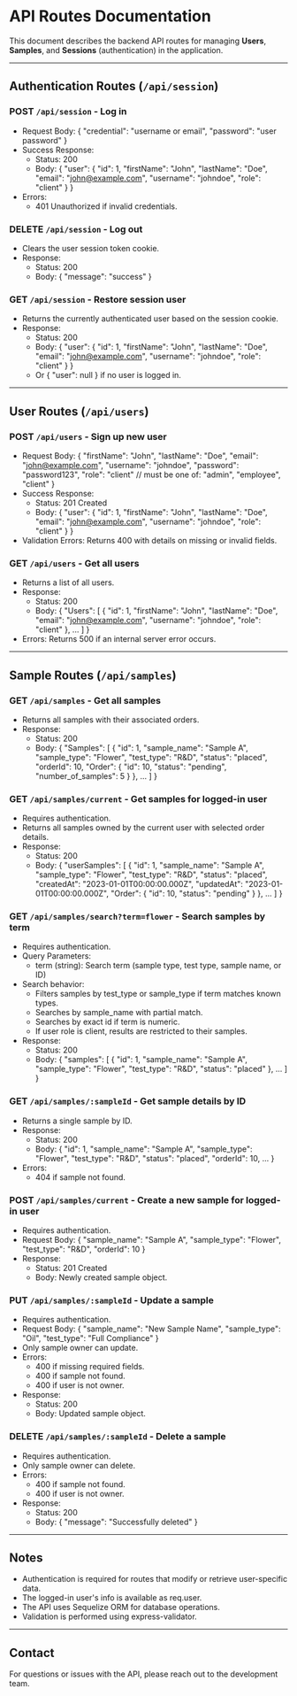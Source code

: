 # API Routes Documentation

This document describes the backend API routes for managing **Users**, **Samples**, and **Sessions** (authentication) in the application.

---

## Authentication Routes (`/api/session`)

### POST `/api/session` - Log in

- Request Body:
  {
    "credential": "username or email",
    "password": "user password"
  }
- Success Response:
  - Status: 200
  - Body:
    {
      "user": {
        "id": 1,
        "firstName": "John",
        "lastName": "Doe",
        "email": "john@example.com",
        "username": "johndoe",
        "role": "client"
      }
    }
- Errors:
  - 401 Unauthorized if invalid credentials.

### DELETE `/api/session` - Log out

- Clears the user session token cookie.
- Response:
  - Status: 200
  - Body:
    {
      "message": "success"
    }

### GET `/api/session` - Restore session user

- Returns the currently authenticated user based on the session cookie.
- Response:
  - Status: 200
  - Body:
    {
      "user": {
        "id": 1,
        "firstName": "John",
        "lastName": "Doe",
        "email": "john@example.com",
        "username": "johndoe",
        "role": "client"
      }
    }
  - Or
    {
      "user": null
    }
    if no user is logged in.

---

## User Routes (`/api/users`)

### POST `/api/users` - Sign up new user

- Request Body:
  {
    "firstName": "John",
    "lastName": "Doe",
    "email": "john@example.com",
    "username": "johndoe",
    "password": "password123",
    "role": "client" // must be one of: "admin", "employee", "client"
  }
- Success Response:
  - Status: 201 Created
  - Body:
    {
      "user": {
        "id": 1,
        "firstName": "John",
        "lastName": "Doe",
        "email": "john@example.com",
        "username": "johndoe",
        "role": "client"
      }
    }
- Validation Errors:
  Returns 400 with details on missing or invalid fields.

### GET `/api/users` - Get all users

- Returns a list of all users.
- Response:
  - Status: 200
  - Body:
    {
      "Users": [
        {
          "id": 1,
          "firstName": "John",
          "lastName": "Doe",
          "email": "john@example.com",
          "username": "johndoe",
          "role": "client"
        },
        ...
      ]
    }
- Errors:
  Returns 500 if an internal server error occurs.

---

## Sample Routes (`/api/samples`)

### GET `/api/samples` - Get all samples

- Returns all samples with their associated orders.
- Response:
  - Status: 200
  - Body:
    {
      "Samples": [
        {
          "id": 1,
          "sample_name": "Sample A",
          "sample_type": "Flower",
          "test_type": "R&D",
          "status": "placed",
          "orderId": 10,
          "Order": {
            "id": 10,
            "status": "pending",
            "number_of_samples": 5
          }
        },
        ...
      ]
    }

### GET `/api/samples/current` - Get samples for logged-in user

- Requires authentication.
- Returns all samples owned by the current user with selected order details.
- Response:
  - Status: 200
  - Body:
    {
      "userSamples": [
        {
          "id": 1,
          "sample_name": "Sample A",
          "sample_type": "Flower",
          "test_type": "R&D",
          "status": "placed",
          "createdAt": "2023-01-01T00:00:00.000Z",
          "updatedAt": "2023-01-01T00:00:00.000Z",
          "Order": {
            "id": 10,
            "status": "pending"
          }
        },
        ...
      ]
    }

### GET `/api/samples/search?term=flower` - Search samples by term

- Requires authentication.
- Query Parameters:
  - term (string): Search term (sample type, test type, sample name, or ID)
- Search behavior:
  - Filters samples by test_type or sample_type if term matches known types.
  - Searches by sample_name with partial match.
  - Searches by exact id if term is numeric.
  - If user role is client, results are restricted to their samples.
- Response:
  - Status: 200
  - Body:
    {
      "samples": [
        {
          "id": 1,
          "sample_name": "Sample A",
          "sample_type": "Flower",
          "test_type": "R&D",
          "status": "placed"
        },
        ...
      ]
    }

### GET `/api/samples/:sampleId` - Get sample details by ID

- Returns a single sample by ID.
- Response:
  - Status: 200
  - Body:
    {
      "id": 1,
      "sample_name": "Sample A",
      "sample_type": "Flower",
      "test_type": "R&D",
      "status": "placed",
      "orderId": 10,
      ...
    }
- Errors:
  - 404 if sample not found.

### POST `/api/samples/current` - Create a new sample for logged-in user

- Requires authentication.
- Request Body:
  {
    "sample_name": "Sample A",
    "sample_type": "Flower",
    "test_type": "R&D",
    "orderId": 10
  }
- Response:
  - Status: 201 Created
  - Body: Newly created sample object.

### PUT `/api/samples/:sampleId` - Update a sample

- Requires authentication.
- Request Body:
  {
    "sample_name": "New Sample Name",
    "sample_type": "Oil",
    "test_type": "Full Compliance"
  }
- Only sample owner can update.
- Errors:
  - 400 if missing required fields.
  - 400 if sample not found.
  - 400 if user is not owner.
- Response:
  - Status: 200
  - Body: Updated sample object.

### DELETE `/api/samples/:sampleId` - Delete a sample

- Requires authentication.
- Only sample owner can delete.
- Errors:
  - 400 if sample not found.
  - 400 if user is not owner.
- Response:
  - Status: 200
  - Body:
    {
      "message": "Successfully deleted"
    }

---

## Notes

- Authentication is required for routes that modify or retrieve user-specific data.
- The logged-in user's info is available as req.user.
- The API uses Sequelize ORM for database operations.
- Validation is performed using express-validator.

---

## Contact

For questions or issues with the API, please reach out to the development team.
